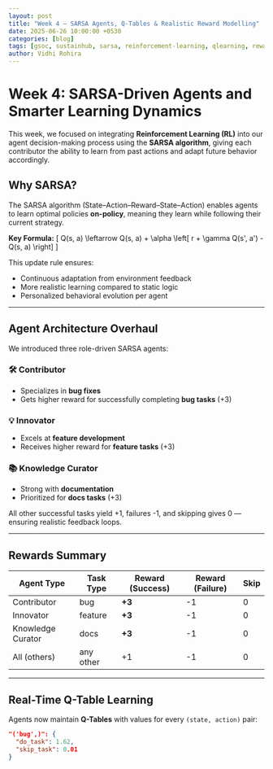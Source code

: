 ```yaml
---
layout: post
title: "Week 4 — SARSA Agents, Q-Tables & Realistic Reward Modelling"
date: 2025-06-26 10:00:00 +0530
categories: [blog]
tags: [gsoc, sustainhub, sarsa, reinforcement-learning, qlearning, reward-shaping]
author: Vidhi Rohira
---
```


# Week 4: SARSA-Driven Agents and Smarter Learning Dynamics

This week, we focused on integrating **Reinforcement Learning (RL)** into our agent decision-making process using the **SARSA algorithm**, giving each contributor the ability to learn from past actions and adapt future behavior accordingly.

## Why SARSA?

The SARSA algorithm (State–Action–Reward–State–Action) enables agents to learn optimal policies **on-policy**, meaning they learn while following their current strategy.

**Key Formula:**
\[
Q(s, a) \leftarrow Q(s, a) + \alpha \left[ r + \gamma Q(s', a') - Q(s, a) \right]
\]

This update rule ensures:
- Continuous adaptation from environment feedback
- More realistic learning compared to static logic
- Personalized behavioral evolution per agent

---

## Agent Architecture Overhaul

We introduced three role-driven SARSA agents:

### 🛠️ Contributor
- Specializes in **bug fixes**
- Gets higher reward for successfully completing **bug tasks** (+3)

### 💡 Innovator
- Excels at **feature development**
- Receives higher reward for **feature tasks** (+3)

### 📚 Knowledge Curator
- Strong with **documentation**
- Prioritized for **docs tasks** (+3)

All other successful tasks yield +1, failures -1, and skipping gives 0 — ensuring realistic feedback loops.

---

## Rewards Summary

| Agent Type         | Task Type  | Reward (Success) | Reward (Failure) | Skip |
|--------------------|------------|------------------|------------------|------|
| Contributor         | bug        | **+3**            | -1               | 0    |
| Innovator           | feature    | **+3**            | -1               | 0    |
| Knowledge Curator   | docs       | **+3**            | -1               | 0    |
| All (others)        | any other  | +1                | -1               | 0    |

---

## Real-Time Q-Table Learning

Agents now maintain **Q-Tables** with values for every `(state, action)` pair:

```json
"('bug',)": {
  "do_task": 1.62,
  "skip_task": 0.01
}

